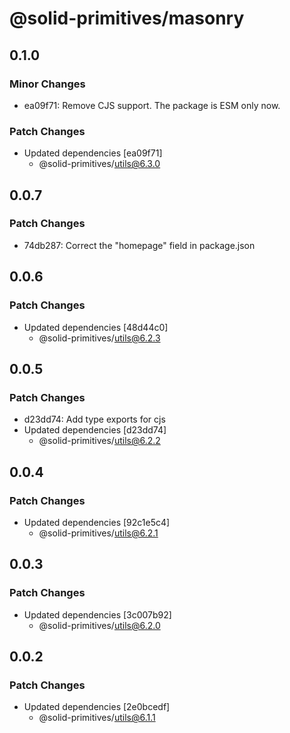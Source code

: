 # @solid-primitives/masonry

## 0.1.0

### Minor Changes

- ea09f71: Remove CJS support. The package is ESM only now.

### Patch Changes

- Updated dependencies [ea09f71]
  - @solid-primitives/utils@6.3.0

## 0.0.7

### Patch Changes

- 74db287: Correct the "homepage" field in package.json

## 0.0.6

### Patch Changes

- Updated dependencies [48d44c0]
  - @solid-primitives/utils@6.2.3

## 0.0.5

### Patch Changes

- d23dd74: Add type exports for cjs
- Updated dependencies [d23dd74]
  - @solid-primitives/utils@6.2.2

## 0.0.4

### Patch Changes

- Updated dependencies [92c1e5c4]
  - @solid-primitives/utils@6.2.1

## 0.0.3

### Patch Changes

- Updated dependencies [3c007b92]
  - @solid-primitives/utils@6.2.0

## 0.0.2

### Patch Changes

- Updated dependencies [2e0bcedf]
  - @solid-primitives/utils@6.1.1
